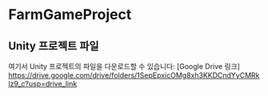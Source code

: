 # FarmGameProject

## Unity 프로젝트 파일
여기서 Unity 프로젝트의 파일을 다운로드할 수 있습니다: [Google Drive 링크] https://drive.google.com/drive/folders/1SepEpxicOMg8xh3KKDCndYyCMRklz9_c?usp=drive_link
